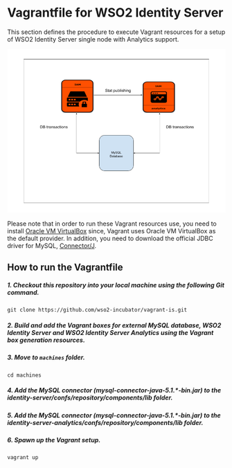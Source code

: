# Vagrantfile for WSO2 Identity Server

This section defines the procedure to execute Vagrant resources for a setup of WSO2 Identity Server single
node with Analytics support.<br>

![Deployment architecture](deployment-architecture.png)

Please note that in order to run these Vagrant resources use, you need to install
[Oracle VM VirtualBox](http://www.oracle.com/technetwork/server-storage/virtualbox/downloads/index.html)
since, Vagrant uses Oracle VM VirtualBox as the default provider. In addition, you need to download the official JDBC driver
for MySQL, [Connector/J](https://dev.mysql.com/downloads/connector/j/5.1.html).

## How to run the Vagrantfile

##### 1. Checkout this repository into your local machine using the following Git command.
```
git clone https://github.com/wso2-incubator/vagrant-is.git
```

##### 2. Build and add the Vagrant boxes for external MySQL database, WSO2 Identity Server and WSO2 Identity Server Analytics using the Vagrant box generation resources.

##### 3. Move to `machines` folder.

    cd machines
    
##### 4. Add the MySQL connector (mysql-connector-java-5.1.*-bin.jar) to the identity-server/confs/repository/components/lib folder.

##### 5. Add the MySQL connector (mysql-connector-java-5.1.*-bin.jar) to the identity-server-analytics/confs/repository/components/lib folder.

##### 6. Spawn up the Vagrant setup.

    vagrant up
